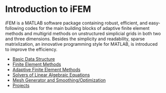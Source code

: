 
# Introduction to iFEM
*i*FEM is a MATLAB software package containing robust, efficient, and easy-following codes 
for the main building blocks of adaptive finite element methods and multigrid methods 
on unstructured simplicial grids in both two and three dimensions. Besides the simplicity and readability, 
sparse matrixlization, an innovative programming style for MATLAB, is introduced to improve the efficiency.

- [Basic Data Structure](./mesh/meshdoc.ipynb)
- [Finite Element Methods](./fem/femcontent.ipynb)
- [Adaptive Finite Element Methods](./afem/afemdoc.ipynb)
- [Solvers of Linear Algebraic Equations](./solver/solverintroduction.ipynb)
- [Mesh Generator and Smoothing/Optimization](./mesh/meshoptdoc.ipynb)
- [Projects](./project/projectcontent.ipynb)